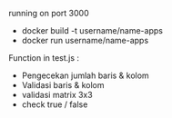 running on port 3000
- docker build -t username/name-apps
- docker run username/name-apps

Function in test.js : 
* Pengecekan jumlah baris & kolom
* Validasi baris & kolom 
* validasi matrix 3x3
* check true / false